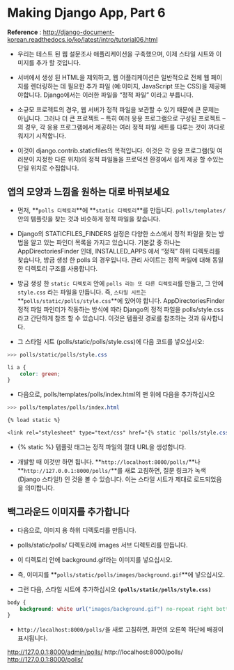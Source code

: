 # Making Django App, Part 6
**Reference** : <http://django-document-korean.readthedocs.io/ko/latest/intro/tutorial06.html>

- 우리는 테스트 된 웹 설문조사 애플리케이션을 구축했으며, 
이제 스타일 시트와 이미지를 추가 할 것입니다.

- 서버에서 생성 된 HTML을 제외하고, 웹 어플리케이션은 
일반적으로 전체 웹 페이지를 렌더링하는 데 필요한 추가 파일 
(예:이미지, JavaScript 또는 CSS)을 제공해야합니다. 
Django에서는 이러한 파일을 “정적 파일” 이라고 부릅니다.

- 소규모 프로젝트의 경우, 웹 서버가 정적 파일을 보관할 수 있기 때문에 
큰 문제는 아닙니다. 그러나 더 큰 프로젝트 – 특히 여러 응용 프로그램으로 구성된 프로젝트 – 의 경우,
각 응용 프로그램에서 제공하는 여러 정적 파일 세트를 다루는 것이
까다로워지기 시작합니다.

- 이것이 django.contrib.staticfiles의 목적입니다.
이것은 각 응용 프로그램(및 여러분이 지정한 다른 위치)의 정적 파일들을 
프로덕션 환경에서 쉽게 제공 할 수있는 단일 위치로 수집합니다.

## 앱의 모양과 느낌을 원하는 대로 바꿔보세요
- 먼저, **```polls 디렉토리```**에 **```static 디렉토리```**를 만듭니다. 
``polls/templates/``안의 템플릿을 찾는 것과 비슷하게 정적 파일을 찾습니다.
-  Django의 STATICFILES_FINDERS 설정은 다양한 소스에서 
정적 파일을 찾는 방법을 알고 있는 파인더 목록을 가지고 있습니다.
기본값 중 하나는 AppDirectoriesFinder 인데,
 INSTALLED_APPS 에서 “정적” 하위 디렉토리를 찾습니다, 
 방금 생성 한 polls 의 경우입니다. 
관리 사이트는 정적 파일에 대해 동일한 디렉토리 구조를 사용합니다.

- 방금 생성 한 ```static 디렉토리``` 안에 ```polls 라는 또 다른 디렉토리```를 만들고,
그 안에 ```style.css``` 라는 파일을 만듭니다. 
즉, ```스타일 시트```는 **```polls/static/polls/style.css```**에 있어야 합니다. 
AppDirectoriesFinder 정적 파일 파인더가 작동하는 방식에 따라 
Django의 정적 파일을 polls/style.css 라고 간단하게 참조 할 수 있습니다. 
이것은 템플릿 경로를 참조하는 것과 유사합니다.

- 그 스타일 시트 (polls/static/polls/style.css)에 다음 코드를 넣으십시오:
```css
>>> polls/static/polls/style.css

li a {
    color: green;
}
```
- 다음으로, polls/templates/polls/index.html의 맨 위에 다음을 추가하십시오

```css
>>> polls/templates/polls/index.html

{% load static %}

<link rel="stylesheet" type="text/css" href="{% static 'polls/style.css' %}" />
```

- {% static %} 템플릿 태그는 정적 파일의 절대 URL을 생성합니다.

- 개발할 때 이것만 하면 됩니다. 
**```http://localhost:8000/polls/```**나 
**```http://127.0.0.1:8000/polls/```**를 새로 고침하면,
질문 링크가 녹색 (Django 스타일!) 인 것을 볼 수 있습니다. 
이는 스타일 시트가 제대로 로드되었음을 의미합니다.

## 백그라운드 이미지를 추가합니다
- 다음으로, 이미지 용 하위 디렉토리를 만듭니다. 
- polls/static/polls/ 디렉토리에 images 서브 디렉토리를 만듭니다. 
- 이 디렉토리 안에 background.gif라는 이미지를 넣으십시오. 
- 즉, 이미지를 **```polls/static/polls/images/background.gif```**에 넣으십시오.

- 그런 다음, 스타일 시트에 추가하십시오 
**```(polls/static/polls/style.css)```**

```css
body {
    background: white url("images/background.gif") no-repeat right bottom;
}
```
- ```http://localhost:8000/polls/```을 새로 고침하면,
화면의 오른쪽 하단에 배경이 표시됩니다.


http://127.0.0.1:8000/admin/polls/
http://localhost:8000/polls/
http://127.0.0.1:8000/polls/
